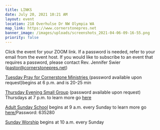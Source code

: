 ```yaml
---
title: LINKS
date: July 20, 2021 10:21 AM
layout: event
location: 218 Overhulse Dr NW Olympia WA
map_link: https://www.cornerstonepres.net
banner_image: /images/uploads/screenshots_2021-04-06-09-16-55.png
priority: false
---
```

Click the event for your ZOOM link. If a password is needed, refer to your email from the event host. If you would like to subscribe to an event that requires a password, please contact Rev. Jennifer Swier (pastor@cornerstonepres.net)

[Tuesday Pray for Cornerstone Ministries ](https://us02web.zoom.us/j/87477390205) (password available upon request)begins at 6 p.m. and is 20-25 min

[Thursday Evening Small Group](https://us04web.zoom.us/j/317128801)  (password available upon request) Thursdays at 7 p.m. to learn more go [here](https://www.cornerstonepres.net/connect.html#bible-study-small-groups)

[Adult Sunday School](<https://us02web.zoom.us/j/83495716948? pwd=UHptQk1OQ0FNWnlpRDNzQmFmRXExdz09>)  begins at 9 a.m. every Sunday to learn more go [here/](https://www.cornerstonepres.net/connect.html#bible-study-small-groups)Password: 635280

[Sunday Worship](https://us02web.zoom.us/j/84210546175)  begins at 10 a.m. every Sunday